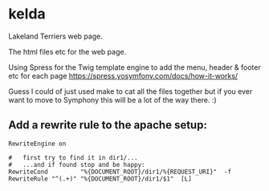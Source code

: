 # kelda
Lakeland Terriers web page.

The html files etc for the web page.

Using Spress for the Twig template engine to add the menu, header & footer etc for each page https://spress.yosymfony.com/docs/how-it-works/

Guess I could of just used make to cat all the files together but if you ever want to move to Symphony this will be a lot of the way there. :)

## Add a rewrite rule to the apache setup:
```
RewriteEngine on

#   first try to find it in dir1/...
#   ...and if found stop and be happy:
RewriteCond         "%{DOCUMENT_ROOT}/dir1/%{REQUEST_URI}"  -f
RewriteRule "^(.+)" "%{DOCUMENT_ROOT}/dir1/$1"  [L]
```

